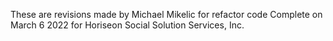 These are revisions made by Michael Mikelic for refactor code 
Complete on March 6 2022 for Horiseon Social Solution Services, Inc.
